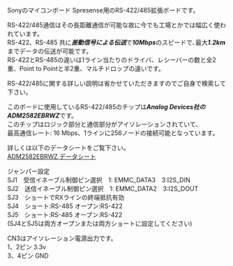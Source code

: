 Sonyのマイコンボード Spresense用のRS-422/485拡張ボードです。

RS-422/485通信はその長距離通信が可能な故に今でも工場とかでは幅広く使われています。  
RS-422、RS-485 共に***差動信号による伝送***で***10Mbps***のスピードで､最大***1.2km***までデータの伝送が可能です。  
RS-422とRS-485の違いは1ライン当たりのドライバ、レシーバーの数と全2重、Point to Pointと半2重、マルチドロップの違いです。  

RS-422/485に関する詳しい説明は省かせていただきますのでご自身で検索して下さい。  

このボードに使用しているRS-422/485のチップは***Analog Devices社のADM2582EBRWZ***です。  
このチップはロジック部分と通信部分がアイソレーションされていて、  
最高通信レート: 16 Mbps、1ラインに256ノードの接続可能となっています。  

詳しくは以下のデータシートをご覧下さい。  
[ADM2582EBRWZ データシート](https://www.mouser.jp/datasheet/2/609/adm2582e_2587e-1503113.pdf)  

ジャンパー設定  
SJ1　受信イネーブル制御ピン選択　1: EMMC_DATA3　3:I2S_DIN  
SJ2　送信イネーブル制御ピン選択　1: EMMC_DATA2　3:I2S_DOUT  
SJ3　ショートでRXラインの終端抵抗有効  
SJ4　ショート:RS-485 オープン:RS-422  
SJ5　ショート:RS-485 オープン:RS-422  
(SJ4とSJ5は両方オープンまたは両方ショートに設定してください)  
  
CN3はアイソレーション電源出力です。  
1、2ピン 3.3v  
3、4ピン GND  

